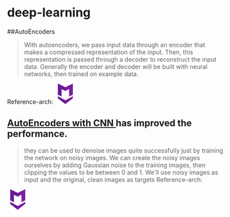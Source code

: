 # deep-learning


##AutoEncoders

>With autoencoders, we pass input data through an encoder that makes a compressed representation of the input. Then, this representation is passed through a decoder to reconstruct the input data. Generally the encoder and decoder will be built with neural networks, then trained on example data.


Reference-arch: 
![alt text][logo]

[logo]: https://github.com/adam-p/markdown-here/raw/master/src/common/images/icon48.png "Logo Title Text 2"


## [AutoEncoders with CNN ](https://www.google.com) has improved the performance.
>they can be used to denoise images quite successfully just by training the network on noisy images. We can create the noisy images ourselves by adding Gaussian noise to the training images, then clipping the values to be between 0 and 1. We'll use noisy images as input and the original, clean images as targets
Reference-arch:


![alt text][logo]

[logo]: https://github.com/adam-p/markdown-here/raw/master/src/common/images/icon48.png "Logo Title Text 2"

